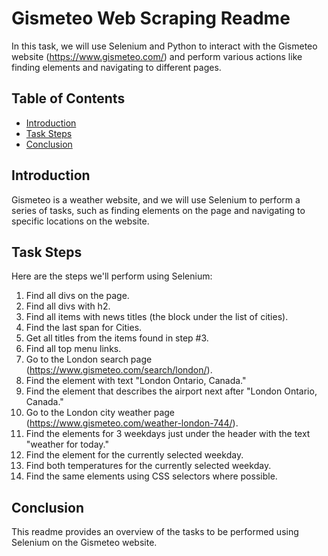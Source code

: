 # Gismeteo Web Scraping Readme

In this task, we will use Selenium and Python to interact with the Gismeteo website (https://www.gismeteo.com/) and perform various actions like finding elements and navigating to different pages.

## Table of Contents
- [Introduction](#introduction)
- [Task Steps](#task-steps)
- [Conclusion](#conclusion)

## Introduction

Gismeteo is a weather website, and we will use Selenium to perform a series of tasks, such as finding elements on the page and navigating to specific locations on the website.

## Task Steps

Here are the steps we'll perform using Selenium:

1. Find all divs on the page.
2. Find all divs with h2.
3. Find all items with news titles (the block under the list of cities).
4. Find the last span for Cities.
5. Get all titles from the items found in step #3.
6. Find all top menu links.
7. Go to the London search page (https://www.gismeteo.com/search/london/).
8. Find the element with text "London Ontario, Canada."
9. Find the element that describes the airport next after "London Ontario, Canada."
10. Go to the London city weather page (https://www.gismeteo.com/weather-london-744/).
11. Find the elements for 3 weekdays just under the header with the text "weather for today."
12. Find the element for the currently selected weekday.
13. Find both temperatures for the currently selected weekday.
14. Find the same elements using CSS selectors where possible.

## Conclusion

This readme provides an overview of the tasks to be performed using Selenium on the Gismeteo website.
